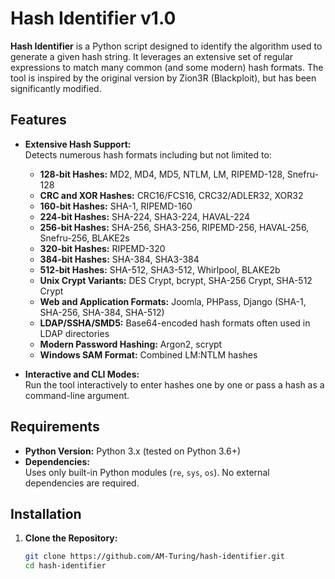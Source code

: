 # Hash Identifier v1.0

**Hash Identifier** is a Python script designed to identify the algorithm used to generate a given hash string. It leverages an extensive set of regular expressions to match many common (and some modern) hash formats. The tool is inspired by the original version by Zion3R (Blackploit), but has been significantly modified.
## Features

- **Extensive Hash Support:**  
  Detects numerous hash formats including but not limited to:
  - **128-bit Hashes:** MD2, MD4, MD5, NTLM, LM, RIPEMD-128, Snefru-128
  - **CRC and XOR Hashes:** CRC16/FCS16, CRC32/ADLER32, XOR32
  - **160-bit Hashes:** SHA-1, RIPEMD-160
  - **224-bit Hashes:** SHA-224, SHA3-224, HAVAL-224
  - **256-bit Hashes:** SHA-256, SHA3-256, RIPEMD-256, HAVAL-256, Snefru-256, BLAKE2s
  - **320-bit Hashes:** RIPEMD-320
  - **384-bit Hashes:** SHA-384, SHA3-384
  - **512-bit Hashes:** SHA-512, SHA3-512, Whirlpool, BLAKE2b
  - **Unix Crypt Variants:** DES Crypt, bcrypt, SHA-256 Crypt, SHA-512 Crypt
  - **Web and Application Formats:** Joomla, PHPass, Django (SHA-1, SHA-256, SHA-384, SHA-512)
  - **LDAP/SSHA/SMD5:** Base64-encoded hash formats often used in LDAP directories
  - **Modern Password Hashing:** Argon2, scrypt
  - **Windows SAM Format:** Combined LM:NTLM hashes

- **Interactive and CLI Modes:**  
  Run the tool interactively to enter hashes one by one or pass a hash as a command-line argument.

## Requirements

- **Python Version:** Python 3.x (tested on Python 3.6+)
- **Dependencies:**  
  Uses only built-in Python modules (`re`, `sys`, `os`). No external dependencies are required.

## Installation

1. **Clone the Repository:**
   ```bash
   git clone https://github.com/AM-Turing/hash-identifier.git
   cd hash-identifier
